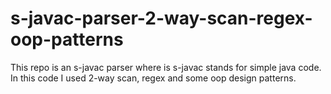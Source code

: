 # s-javac-parser-2-way-scan-regex-oop-patterns
This repo is an s-javac parser where is s-javac stands for simple java code. In this code I used 2-way scan, regex and some oop design patterns.

